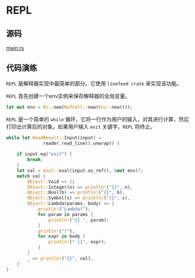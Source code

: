 # REPL

## 源码

[main.rs](https://github.com/vishpat/lisp-rs/blob/0.0.1/src/main.rs)

## 代码演练

`REPL` 是解释器实现中最简单的部分。它使用 `linefeed crate` 来实现该功能。

`REPL` 首先创建一个env实例来保存解释器的全局变量。

```rust
let mut env = Rc::new(RefCell::new(Env::new()));
```

`REPL` 是一个简单的 `while` 循环，它将一行作为用户的输入，对其进行计算，然后打印出计算后的对象。如果用户输入 `exit` 关键字，`REPL` 将终止。

```rust
while let ReadResult::Input(input) = 
  			  reader.read_line().unwrap() {
    
    if input.eq("exit") {
        break;
    }
    let val = eval::eval(input.as_ref(), &mut env)?;
    match val {
        Object::Void => {}
        Object::Integer(n) => println!("{}", n),
        Object::Bool(b) => println!("{}", b),
        Object::Symbol(s) => println!("{}", s),
        Object::Lambda(params, body) => {
            println!("Lambda(");
            for param in params {
                println!("{} ", param);
            }
            println!(")");
            for expr in body {
                println!(" {}", expr);
            }
        }
        _ => println!("{}", val),
    }
}
```